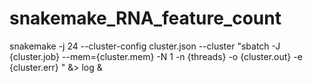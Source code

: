 # snakemake_RNA_feature_count

snakemake -j 24 --cluster-config cluster.json --cluster "sbatch -J {cluster.job} --mem={cluster.mem} -N 1 -n {threads} -o {cluster.out} -e {cluster.err} " &> log &
